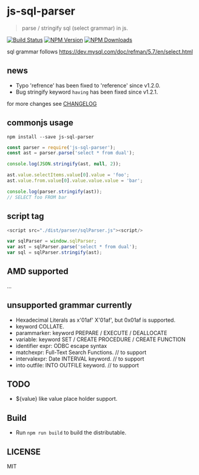 # js-sql-parser

> parse / stringify sql (select grammar) in js.

[![Build Status][travis-image]][travis-url]
[![NPM Version][npm-image]][npm-url]
[![NPM Downloads][downloads-image]][downloads-url]

sql grammar follows https://dev.mysql.com/doc/refman/5.7/en/select.html

## news

- Typo 'refrence' has been fixed to 'reference' since v1.2.0.
- Bug stringify keyword `having` has been fixed since v1.2.1.

for more changes see [CHANGELOG](./CHANGELOG)

## commonjs usage

`npm install --save js-sql-parser`

```js
const parser = require('js-sql-parser');
const ast = parser.parse('select * from dual');

console.log(JSON.stringify(ast, null, 2));

ast.value.selectItems.value[0].value = 'foo';
ast.value.from.value[0].value.value.value = 'bar';

console.log(parser.stringify(ast));
// SELECT foo FROM bar
```

## script tag

```js
<script src="./dist/parser/sqlParser.js"><script/>

var sqlParser = window.sqlParser;
var ast = sqlParser.parse('select * from dual');
var sql = sqlParser.stringify(ast);
```

## AMD supported

...

## unsupported grammar currently

- Hexadecimal Literals as x'01af' X'01af', but 0x01af is supported.
- keyword COLLATE.
- parammarker: keyword PREPARE / EXECUTE / DEALLOCATE
- variable: keyword SET / CREATE PROCEDURE / CREATE FUNCTION
- identifier expr: ODBC escape syntax
- matchexpr: Full-Text Search Functions. // to support
- intervalexpr: Date INTERVAL keyword.   // to support
- into outfile: INTO OUTFILE keyword.    // to support

## TODO

- ${value} like value place holder support.

## Build

- Run `npm run build` to build the distributable.

## LICENSE

MIT

[travis-image]: https://api.travis-ci.org/JavaScriptor/js-sql-parser.svg
[travis-url]: https://travis-ci.org/JavaScriptor/js-sql-parser
[npm-image]: https://img.shields.io/npm/v/js-sql-parser.svg
[npm-url]: https://npmjs.org/package/js-sql-parser
[downloads-image]: https://img.shields.io/npm/dm/js-sql-parser.svg
[downloads-url]: https://npmjs.org/package/js-sql-parser
